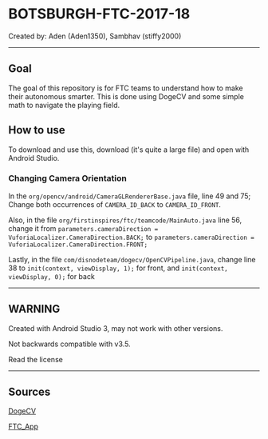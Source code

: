 # BOTSBURGH-FTC-2017-18

Created by: Aden (Aden1350), Sambhav (stiffy2000)

***

## Goal

The goal of this repository is for FTC teams to understand how to make their autonomous smarter.
This is done using DogeCV and some simple math to navigate the playing field.

## How to use

To download and use this, download (it's quite a large file) and open with Android Studio.

### Changing Camera Orientation

In the `org/opencv/android/CameraGLRendererBase.java` file, line 49 and 75; Change both occurrences of `CAMERA_ID_BACK` to `CAMERA_ID_FRONT`.

Also, in the file `org/firstinspires/ftc/teamcode/MainAuto.java` line 56, change it from `parameters.cameraDirection = VuforiaLocalizer.CameraDirection.BACK;` to `parameters.cameraDirection = VuforiaLocalizer.CameraDirection.FRONT;`

Lastly, in the file `com/disnodeteam/dogecv/OpenCVPipeline.java`, change line 38 to `init(context, viewDisplay, 1);` for front, and `init(context, viewDisplay, 0);` for back

***

## WARNING

Created with Android Studio 3, may not work with other versions.

Not backwards compatible with v3.5.

Read the license

***

## Sources

[DogeCV](https://github.com/GTHSRobotics/DogeCV "DogeCV at GitHub")

[FTC_App](https://github.com/ftctechnh/ftc_app "FTC_App at Github")
